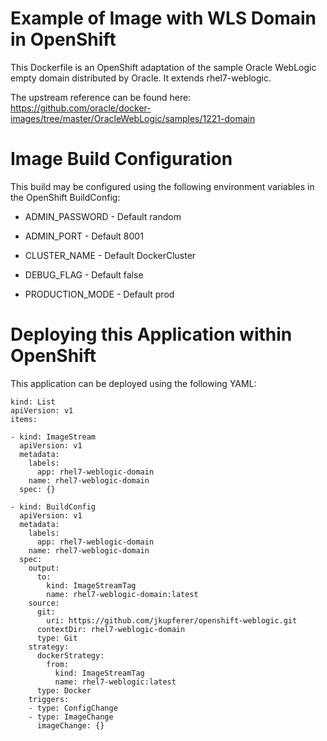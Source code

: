 Example of Image with WLS Domain in OpenShift
=============================================

This Dockerfile is an OpenShift adaptation of the sample Oracle WebLogic
empty domain distributed by Oracle. It extends rhel7-weblogic.

The upstream reference can be found here:
https://github.com/oracle/docker-images/tree/master/OracleWebLogic/samples/1221-domain


Image Build Configuration
=========================

This build may be configured using the following environment variables in the
OpenShift BuildConfig:

* ADMIN_PASSWORD  - Default random

* ADMIN_PORT      - Default 8001

* CLUSTER_NAME    - Default DockerCluster

* DEBUG_FLAG      - Default false

* PRODUCTION_MODE - Default prod


Deploying this Application within OpenShift
===========================================

This application can be deployed using the following YAML:

    kind: List
    apiVersion: v1
    items:

    - kind: ImageStream
      apiVersion: v1
      metadata:
        labels:
          app: rhel7-weblogic-domain
        name: rhel7-weblogic-domain
      spec: {}

    - kind: BuildConfig
      apiVersion: v1
      metadata:
        labels:
          app: rhel7-weblogic-domain
        name: rhel7-weblogic-domain
      spec:
        output:
          to:
            kind: ImageStreamTag
            name: rhel7-weblogic-domain:latest
        source:
          git:
            uri: https://github.com/jkupferer/openshift-weblogic.git
          contextDir: rhel7-weblogic-domain
          type: Git
        strategy:
          dockerStrategy:
            from:
              kind: ImageStreamTag
              name: rhel7-weblogic:latest
          type: Docker
        triggers:
        - type: ConfigChange
        - type: ImageChange
          imageChange: {}
